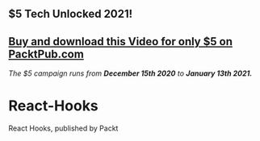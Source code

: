 ## $5 Tech Unlocked 2021!
[Buy and download this Video for only $5 on PacktPub.com](https://www.packtpub.com/product/react-hooks-video/9781839210075)
-----
*The $5 campaign         runs from __December 15th 2020__ to __January 13th 2021.__*

# React-Hooks
React Hooks, published by Packt
